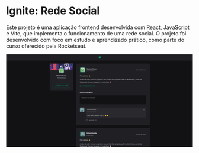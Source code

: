 # Ignite: Rede Social
Este projeto é uma aplicação frontend desenvolvida com React, JavaScript e Vite, que implementa o funcionamento de uma rede social. O projeto foi desenvolvido com foco em estudo e aprendizado prático, como parte do curso oferecido pela Rocketseat.

![Página Inicial](./src/assets/1.1.png)